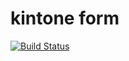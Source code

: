 # kintone form

[![Build Status](https://travis-ci.org/tkc49/kintone-form.svg?branch=master)](https://travis-ci.org/tkc49/kintone-form)
